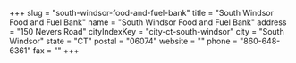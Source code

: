 +++
slug = "south-windsor-food-and-fuel-bank"
title = "South Windsor Food and Fuel Bank"
name = "South Windsor Food and Fuel Bank"
address = "150 Nevers Road"
cityIndexKey = "city-ct-south-windsor"
city = "South Windsor"
state = "CT"
postal = "06074"
website = ""
phone = "860-648-6361"
fax = ""
+++
